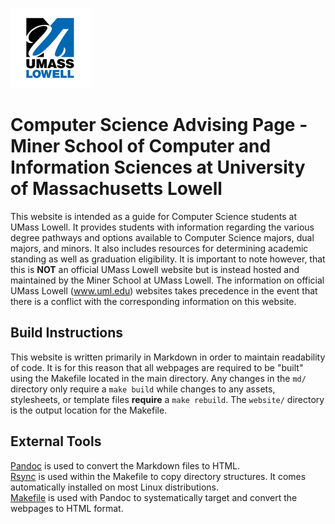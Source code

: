 ![UMass Lowell Logo - Dark](/assets/uml_logo.png)

# Computer Science Advising Page - Miner School of Computer and Information Sciences at University of Massachusetts Lowell

This website is intended as a guide for Computer Science students at UMass Lowell. It provides students with information regarding the various degree pathways and options available to Computer Science majors, dual majors, and minors. It also includes resources for determining academic standing as well as graduation eligibility. It is important to note however, that this is **NOT** an official UMass Lowell website but is instead hosted and maintained by the Miner School at UMass Lowell. The information on official UMass Lowell (www.uml.edu) websites takes precedence in the event that there is a conflict with the corresponding information on this website.

## Build Instructions

This website is written primarily in Markdown in order to maintain readability of code. It is for this reason that all webpages are required to be "built" using the Makefile located in the main directory. Any changes in the `md/` directory only require a `make build` while changes to any assets, stylesheets, or template files **require** a `make rebuild`. The `website/` directory is the output location for the Makefile.

## External Tools

[Pandoc](https://pandoc.org/) is used to convert the Markdown files to HTML. <br>
[Rsync](https://linuxize.com/post/how-to-use-rsync-for-local-and-remote-data-transfer-and-synchronization/) is used within the Makefile to copy directory structures. It comes automatically installed on most Linux distributions. <br>
[Makefile](https://www.gnu.org/software/make/manual/make.html) is used with Pandoc to systematically target and convert the webpages to HTML format. 